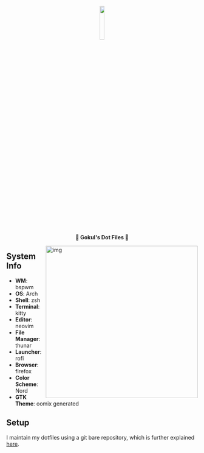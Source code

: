 <p align="center">
  <img width="15%" src="https://github.com/javacafe01.png" />
</p>

<p align="center">
  <b>👻 Gokul's Dot Files 👻</b>
</p>

<img src="https://i.redd.it/4gbcwiblvdx41.png" alt="img" align="right" width="400px">

## System Info

+ **WM**: bspwm
+ **OS**: Arch
+ **Shell**: zsh
+ **Terminal**: kitty
+ **Editor**: neovim
+ **File Manager**: thunar
+ **Launcher**: rofi
+ **Browser**: firefox
+ **Color Scheme**: Nord
+ **GTK Theme**: oomix generated

## Setup

I maintain my dotfiles using a git bare repository, which is further explained [here](https://www.atlassian.com/git/tutorials/dotfiles).
